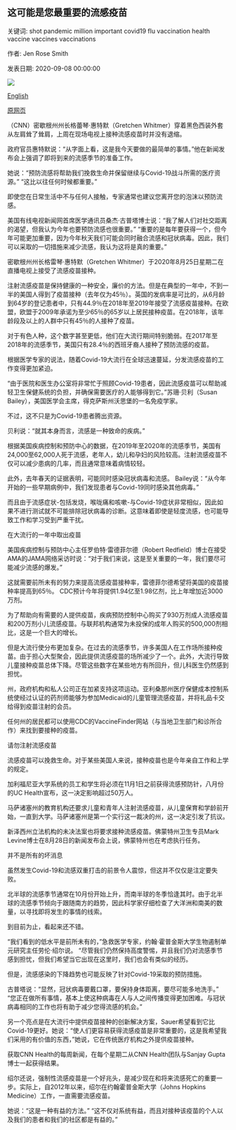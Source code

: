 ## 这可能是您最重要的流感疫苗

关键词: shot pandemic million important covid19 flu vaccination health vaccine vaccines vaccinations

作者: Jen Rose Smith

发表日期: 2020-09-08 00:00:00

![](https://cdn.cnn.com/cnnnext/dam/assets/200904035943-restricted-flu-vaccine-influenza-prevention-wellness-super-tease.jpg)

[English](This%20might%20be%20your%20most%20important%20flu%20shot%20ever.md)

[原网页](https://edition.cnn.com/2020/09/08/health/flu-shot-influenza-prevention-wellness/index.html)

（CNN）密歇根州州长格蕾琴·惠特默（Gretchen Whitmer）穿着黑色西装外套从左肩耸了耸肩，上周在现场电视上接种流感疫苗时并没有退缩。

政府官员惠特默说：“从字面上看，这是我今天要做的最简单的事情。”他在新闻发布会上强调了即将到来的流感季节的准备工作。

她说：“预防流感将帮助我们挽救生命并保留继续与Covid-19战斗所需的医疗资源。” “这比以往任何时候都重要。”

即使您在日常生活中不与任何人接触，专家通常也建议您离开您的泡沫以预防流感。

美国有线电视新闻网首席医学通讯员桑杰·古普塔博士说：“我了解人们对社交距离的渴望，​​但我认为今年也要预防流感也很重要。” “重要的是每年要获得一个，但今年可能更加重要，因为今年秋天我们可能会同时融合流感和冠状病毒。因此，我们可以采取的一切措施来减少流感，我认为这将是真的重要。”

密歇根州州长格雷琴·惠特默（Gretchen Whitmer）于2020年8月25日星期二在直播电视上接受了流感疫苗接种。

注射流感疫苗是保持健康的一种安全，廉价的方法。但是在典型的一年中，不到一半的美国人得到了疫苗接种（去年仅为45％）。英国的发病率是可比的，从6月龄到64岁的登记患者中，只有44.9％在2018年至2019年接受了流感疫苗接种。在欧盟，欧盟于2009年承诺为至少65％的65岁以上居民接种疫苗。在2018年，该年龄段及以上的人群中只有45％的人接种了疫苗。

对于有色人种，这个数字甚至更低，他们在大流行期间特别脆弱。在2017年至2018年的流感季节，美国只有28.4％的西班牙裔人接种了预防流感的疫苗。

根据医学专家的说法，随着Covid-19大流行在全球迅速蔓延，分发流感疫苗的工作变得更加紧迫。

“由于医院和医生办公室将非常忙于照顾Covid-19患者，因此流感疫苗可以帮助减轻卫生保健系统的负担，并确保需要医疗的人能够得到它。”苏珊·贝利（Susan Bailey），美国医学会主席，得克萨斯州沃思堡的一名免疫学家。

不过，这不只是为Covid-19患者腾出资源。

贝利说：“就其本身而言，流感是一种致命的疾病。”

根据美国疾病控制和预防中心的数据，在2019年至2020年的流感季节，美国有24,000至62,000人死于流感，老年人，幼儿和孕妇的风险较高。注射流感疫苗不仅可以减少患病的几率，而且通常意味着病情较轻。

此外，去年春天的证据表明，可能同时感染冠状病毒和流感。 Bailey说：“从今年开始的一些早期病例中，我们发现患者与Covid-19同时感染其他病毒。”

而且由于流感症状-包括发烧，喉咙痛和咳嗽-与Covid-19症状非常相似，因此如果不进行测试就不可能排除冠状病毒的诊断。这意味着即使是轻度流感，也可能导致工作和学习受到严重干扰。

在大流行的一年中取出疫苗

美国疾病控制与预防中心主任罗伯特·雷德菲尔德（Robert Redfield）博士在接受AMA的JAMA网络采访时说：“对于我们来说，这是至关重要的一年，我们要尽可能减少流感的爆发。”

这就需要前所未有的努力来提高流感疫苗接种率，雷德菲尔德希望将美国的疫苗接种率提高到65％。 CDC预计今年将提供1.94亿至1.98亿剂，比上年增加近3000万剂。

为了帮助向有需要的人提供疫苗，疾病预防控制中心购买了930万剂成人流感疫苗和200万剂小儿流感疫苗。与联邦机构通常为未投保的成年人购买的500,000剂相比，这是一个巨大的增长。

但是大流行使分布更加复杂。在过去的流感季节，许多美国人在工作场所接种疫苗。由于担心大型聚会，因此提供流感疫苗的场所减少了一个。此外，大流行导致儿童接种疫苗总体下降。尽管这些数字在某些地方有所回升，但儿科医生仍然感到担忧。

州，政府机构和私人公司正在加紧支持这项运动。亚利桑那州医疗保健成本控制系统使经过认证的药剂师能够为参加Medicaid的儿童管理流感疫苗，并将礼品卡交给得到疫苗注射的会员。

任何州的居民都可以使用CDC的VaccineFinder网站（与当地卫生部门和诊所合作）来找到要接种的疫苗。

请勿注射流感疫苗

流感疫苗可以挽救生命。对于某些美国人来说，接种疫苗也是今年亲自工作和上学的规定。

加利福尼亚大学系统的员工和学生将必须在11月1日之前获得流感预防针，八月份的UC Health宣布，这一决定影响超过50万人。

马萨诸塞州的教育机构还要求儿童和青年人注射流感疫苗，从儿童保育和学龄前开始，一直到大学。马萨诸塞州是第一个实行这一裁决的州，这一决定引发了抗议。

新泽西州立法机构的未决法案也将要求接种流感疫苗。佛蒙特州卫生专员Mark Levine博士在8月28日的新闻发布会上说，佛蒙特州也在考虑执行任务。

并不是所有的坏消息

虽然发生Covid-19和流感双重打击的前景令人震惊，但这并不仅仅是注定要失败。

北半球的流感季节通常在10月份开始上升，而南半球的冬季恰逢其时。由于北半球的流感季节倾向于跟随南方的趋势，因此科学家仔细检查了大洋洲和南美的数量，以寻找即将发生的事情的线索。

到目前为止，看起来还不错。

“我们看到的低水平是前所未有的，”急救医学专家，约翰·霍普金斯大学生物遏制单元研究主任劳伦·绍尔说。 “尽管我们仍然保持高度警惕，并且我们仍对流感季节感到担忧，但我们希望当它出现在这里时，我们也会有类似的经历。

但是，流感感染的下降趋势也可能反映了针对Covid-19采取的预防措施。

古普塔说：“显然，冠状病毒要戴口罩，要保持身体距离，要尽可能多地洗手。” “您正在做所有事情，基本上使这种病毒在人与人之间传播变得更加困难。与冠状病毒相同的工作也将有助于减少您得流感的机会。”

另一个亮点是在大流行中提供疫苗接种的创新解决方案，Sauer希望看到它比Covid-19更好。她说：“使人们更容易获得流感疫苗是非常重要的，这是我希望我们采用的有价值的东西，”她说，它在传统医疗机构之外提供疫苗接种。

获取CNN Health的每周新闻，在每个星期二从CNN Health团队与Sanjay Gupta博士一起获得结果。

绍尔还说，强制性流感疫苗是一个好兆头，是减少现在和将来流感死亡的重要一步。实际上，自2012年以来，绍尔在约翰霍普金斯大学（Johns Hopkins Medicine）工作，一直需要流感疫苗。

她说：“这是一种有益的方法。” “这不仅对系统有益，而且对接种该疫苗的个人以及我们的患者和我们的社区都是有益的。”